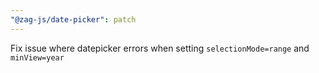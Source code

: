 ```yaml
---
"@zag-js/date-picker": patch
---
```


Fix issue where datepicker errors when setting `selectionMode=range` and `minView=year`
